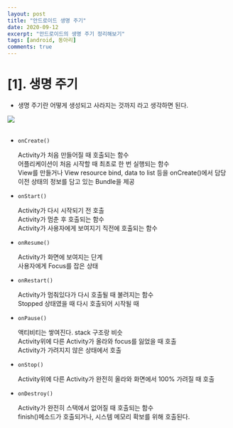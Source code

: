 ```yaml
---
layout: post
title: "안드로이드 생명 주기"
date: 2020-09-12
excerpt: "안드로이드의 생명 주기 정리해보기"
tags: [android, 동아리]
comments: true
---
```


# [1]. 생명 주기

-   생명 주기란 어떻게 생성되고 사라지는 것까지 라고 생각하면 된다.

<img src="https://user-images.githubusercontent.com/66770613/92986846-a4130c80-f4f8-11ea-894e-02c0305e0269.png" max-width="100%">
<br><br>

-   `onCreate()`

    Activity가 처음 만들어질 때 호출되는 함수  
     어플리케이션이 처음 시작할 때 최초로 한 번 실행되는 함수  
     View를 만들거나 View resource bind, data to list 등을 onCreate()에서 담당  
     이전 상태의 정보를 담고 있는 Bundle을 제공

-   `onStart()`

    Activity가 다시 시작되기 전 호출  
     Activity가 멈춘 후 호출되는 함수  
     Activity가 사용자에게 보여지기 직전에 호출되는 함수

-   `onResume()`

    Activity가 화면에 보여지는 단계  
     사용자에게 Focus를 잡은 상태

-   `onRestart()`

    Activity가 멈춰있다가 다시 호출될 때 불려지는 함수  
     Stopped 상태였을 때 다시 호출되어 시작될 때

-   `onPause()`

    액티비티는 쌓여진다. stack 구조랑 비슷  
     Activity위에 다른 Activity가 올라와 focus를 잃었을 때 호출  
     Activity가 가려지지 않은 상태에서 호출  


-   `onStop()`

    Activity위에 다른 Activity가 완전히 올라와 화면에서 100% 가려질 때 호출

-   `onDestroy()`

    Activity가 완전히 스택에서 없어질 때 호출되는 함수  
     finish()메소드가 호출되거나, 시스템 메모리 확보를 위해 호출된다.
